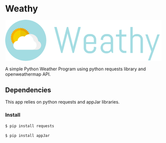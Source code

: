 # Weathy

![Logo](icons/Weathy_logo.png)

A simple Python Weather Program using python requests library and openweathermap API.

## Dependencies

This app relies on python requests and appJar libraries.

### Install

`$ pip install requests`

`$ pip install appJar`
